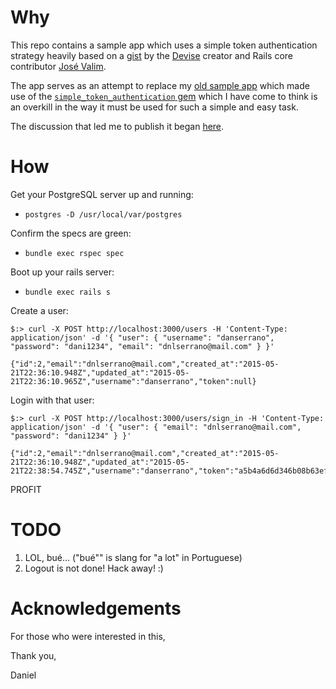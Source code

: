 # Why

This repo contains a sample app which uses a simple token authentication
strategy heavily based on a
[gist](https://gist.github.com/josevalim/fb706b1e933ef01e4fb6) by the
[Devise](https://github.com/plataformatec/devise) creator and Rails core
contributor [José Valim](https://github.com/josevalim).

The app serves as an attempt to replace my
[old sample app](https://github.com/dnlserrano/simple_authentication_token_sample_app)
which made use of the
[`simple_token_authentication` gem](https://github.com/gonzalo-bulnes/simple_token_authentication)
which I have come to think is an overkill in the way it must be used for such
a simple and easy task.

The discussion that led me to publish it began
[here](https://github.com/gonzalo-bulnes/simple_token_authentication/issues/94#issuecomment-104404240).

# How
Get your PostgreSQL server up and running:

- `postgres -D /usr/local/var/postgres`

Confirm the specs are green:

- `bundle exec rspec spec`

Boot up your rails server:

- `bundle exec rails s`

Create a user:

```
$:> curl -X POST http://localhost:3000/users -H 'Content-Type: application/json' -d '{ "user": { "username": "danserrano", "password": "dani1234", "email": "dnlserrano@mail.com" } }'

{"id":2,"email":"dnlserrano@mail.com","created_at":"2015-05-21T22:36:10.948Z","updated_at":"2015-05-21T22:36:10.965Z","username":"danserrano","token":null}
```

Login with that user:

```
$:> curl -X POST http://localhost:3000/users/sign_in -H 'Content-Type: application/json' -d '{ "user": { "email": "dnlserrano@mail.com", "password": "dani1234" } }'

{"id":2,"email":"dnlserrano@mail.com","created_at":"2015-05-21T22:36:10.948Z","updated_at":"2015-05-21T22:38:54.745Z","username":"danserrano","token":"a5b4a6d6d346b08b63efe03a3c85d7005d5382579447ae2601d561360c7159df"}
```

PROFIT


# TODO

1. LOL, bué... ("bué"" is slang for "a lot" in Portuguese)
2. Logout is not done! Hack away! :)

# Acknowledgements

For those who were interested in this,

Thank you,

Daniel
